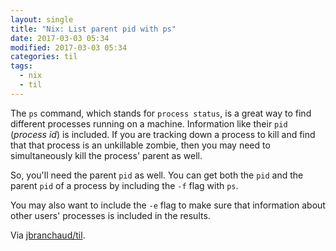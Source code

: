 ```yaml
---
layout: single
title: "Nix: List parent pid with ps"
date: 2017-03-03 05:34
modified: 2017-03-03 05:34
categories: til
tags:
  - nix
  - til
---
```


The `ps` command, which stands for `process status`, is a great way to find
different processes running on a machine. Information like their `pid`
(_process id_) is included. If you are tracking down a process to kill and
find that that process is an unkillable zombie, then you may need to
simultaneously kill the process' parent as well.

So, you'll need the parent `pid` as well. You can get both the `pid` and the
parent `pid` of a process by including the `-f` flag with `ps`.

You may also want to include the `-e` flag to make sure that information
about other users' processes is included in the results.

Via [jbranchaud/til](https://github.com/jbranchaud/til).
